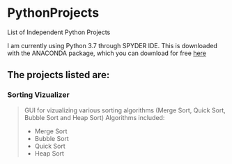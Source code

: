 # PythonProjects
List of Independent Python Projects

I am currently using Python 3.7 through SPYDER IDE. This is downloaded with the ANACONDA package, which you can download for free [here](https://docs.anaconda.com/anaconda/install/windows/)

## The projects listed are:
### Sorting Vizualizer
 > GUI for vizualizing various sorting algorithms (Merge Sort, Quick Sort, Bubble Sort and Heap Sort)
 > Algorithms included: 
 > - Merge Sort
 > - Bubble Sort
 > - Quick Sort
 > - Heap Sort
